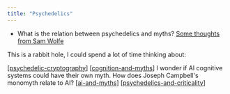 ```yaml
---
title: "Psychedelics"
---
```


- What is the relation between psychedelics and myths? [Some thoughts from Sam Wolfe](https://www.samwoolfe.com/2013/09/ancient-motifs-in-psychedelic.html)

This is a rabbit hole, I could spend a lot of time thinking about:

[[psychedelic-cryptography]]
[[cognition-and-myths]] I wonder if AI cognitive systems could have their own myth. How does Joseph Campbell's monomyth relate to AI?
[[ai-and-myths]]
[[psychedelics-and-criticality]]



[//begin]: # "Autogenerated link references for markdown compatibility"
[ai-and-myths]: ./../bubbles/stub "ai-and-myths"
[cognition-and-myths]: ./../bubbles/stub "cognition-and-myths"
[psychedelic-cryptography]: ./../bubbles/stub "psychedelic-cryptography"
[psychedelics-and-criticality]: ./../bubbles/stub "psychedelics-and-criticality"
[//end]: # "Autogenerated link references"